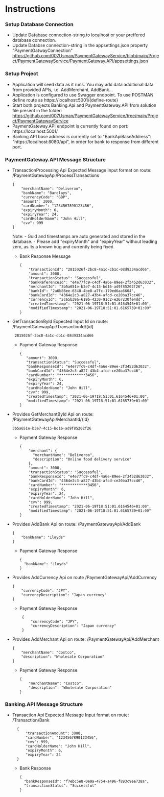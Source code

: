 # Instructions

### Setup Database Connection 

  - Update Database connection-string to localhost or your preffered database connection. 
  - Update Databse connection-string in the appsettings.json property "PaymentGatwayConnection" https://github.com/007Usman/PaymentGatewayService/blob/main/Project/PaymentGatewayService/PaymentGateway.API/appsettings.json 

### Setup Project

  - Application will seed data as it runs. You may add data additional data from provided APIs, i.e. AddMerchant, AddBank...
  - Application is configured to use Swagger endpoint. To use POSTMAN define route as https://localhost:5001/{define-route}
  - Start both projects Banking.Api and PaymentGateway.API from solution file present in the folder: https://github.com/007Usman/PaymentGatewayService/tree/main/Project/PaymentGatewayService 
  - PaymentGateway.API endpoint is currently found on port: https://localhost:5001/
  - Banking.API base address is currently set to "BankApiBaseAddress": "https://localhost:8080/api", in order for bank to response from different port. 
  

### PaymentGateway.API Message Structure

  - TransactionProcessing Api Expected Message Input format on route: /PaymentGatewayApi/ProcessTransactions
    
        {
            "merchantName": "Deliveroo",
            "bankName": "Barclays",
            "currencyCode": "GBP",
            "amount": 3000,
            "cardNumber": "1234567890123456",
            "expiryMonth": 6,
            "expiryYear": 24,
            "cardHolderName": "John Hill",
            "cvv": 999
        }
        
      Note: 
        - Guid and timestamps are auto generated and stored in the database.
        - Please add "expiryMonth" and "expiryYear" without leading zero, as its a known bug and currently being fixed. 
        
        
    - Bank Response Message

          {
              "transactionId": "2815026f-2bc8-4a1c-cb1c-08d9334acd66",
              "amount": 3000,
              "transactionStatus": "Successful",
              "bankReferenceId": "e4e77fc9-c4df-4a6e-89ee-2f3452d63032",
              "merchantId": "3b5a651e-b3e7-4c15-bd16-ad9f85202f26",
              "bankId": "2a6b86ee-6340-4be8-a7fc-179ed6aa6604",
              "bankCardId": "4364e2c3-a827-43b4-afcd-ce20ba37cc46",
              "currencyId": "2c65b39a-619b-4230-91c2-e267230fe4dd",
              "createdTimestamp": "2021-06-19T18:51:01.6164546+01:00",
              "modifiedTimestamp": "2021-06-19T18:51:01.6165739+01:00"
          }
        
        
   - GetTransactionById Expected Input Id on route: /PaymentGatewayApi/TransactionId/{id}
        
          2815026f-2bc8-4a1c-cb1c-08d9334acd66

     - Payment Gateway Response

           {
              "amount": 3000,
              "transactionStatus": "Successful",
              "bankResponseId": "e4e77fc9-c4df-4a6e-89ee-2f3452d63032",
              "bankCardId": "4364e2c3-a827-43b4-afcd-ce20ba37cc46",
              "cardNumber": "************3456",
              "expiryMonth": 6,
              "expiryYear": 24,
              "cardHolderName": "John Hill",
              "cvv": 999,
              "createdTimestamp": "2021-06-19T18:51:01.6164546+01:00",
              "modifiedTimestamp": "2021-06-19T18:51:01.6165739+01:00"
           }          
        
    
  - Provides GetMerchantById Api on route: /PaymentGatewayApi/MerchantId/{id}

        3b5a651e-b3e7-4c15-bd16-ad9f85202f26
        
    - Payment Gateway Response

          {
              "merchant": {
                "merchantName": "Deliveroo",
                "description": "Online food delivery service"
              },
              "amount": 3000,
              "transactionStatus": "Successful",
              "bankResponseId": "e4e77fc9-c4df-4a6e-89ee-2f3452d63032",
              "bankCardId": "4364e2c3-a827-43b4-afcd-ce20ba37cc46",
              "cardNumber": "************3456",
              "expiryMonth": 6,
              "expiryYear": 24,
              "cardHolderName": "John Hill",
              "cvv": 999,
              "createdTimestamp": "2021-06-19T18:51:01.6164546+01:00",
              "modifiedTimestamp": "2021-06-19T18:51:01.6165739+01:00"
          }
  
  - Provides AddBank Api on route: /PaymentGatewayApi/AddBank   

        {
            "bankName": "Lloyds"
        }
        
    - Payment Gateway Response

          {
            "bankName": "Lloyds"
          }
        
  - Provides AddCurrency Api on route /PaymentGatewayApi/AddCurrency

        {
            "currencyCode": "JPY",
            "currencyDescription": "Japan currency"
        }
  
     - Payment Gateway Response

            {
                "currencyCode": "JPY",
                "currencyDescription": "Japan currency"
            }
        
  - Provides AddMerchant Api on route: /PaymentGatewayApi/AddMerchant

        {
            "merchantName": "Costco",
            "description": "Wholesale Corporation"
        }
        
    - Payment Gateway Response

          {
              "merchantName": "Costco",
              "description": "Wholesale Corporation"
          }
          
          
          
### Banking.API Message Structure 

  - Transaction Api Expected Message Input format on route: /Transaction/Bank

          {
              "transactionAmount": 3000,
              "cardNumber": "1234567890123456",
              "cvv": 999,
              "cardHolderName": "John Hill",
              "expiryMonth": 6,
              "expiryYear": 24
          }
          
      - Bank Response

            {
              "bankResponseId": "f7ebc5e8-0e9a-4754-a496-f893c9ee738a",
              "transactionStatus": "Successful"
            }
